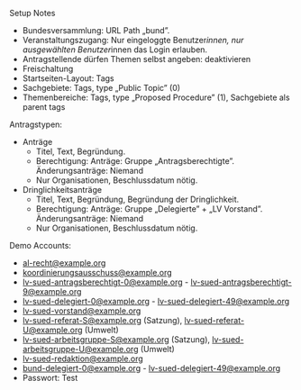 Setup Notes

- Bundesversammlung: URL Path „bund”.
- Veranstaltungszugang: Nur eingeloggte Benutzer*innen, nur ausgewählten Benutzer*innen das Login erlauben.
- Antragstellende dürfen Themen selbst angeben: deaktivieren
- Freischaltung
- Startseiten-Layout: Tags
- Sachgebiete: Tags, type „Public Topic” (0)
- Themenbereiche: Tags, type „Proposed Procedure” (1), Sachgebiete als parent tags

Antragstypen:
- Anträge
  - Titel, Text, Begründung.
  - Berechtigung: Anträge: Gruppe „Antragsberechtigte”. Änderungsanträge: Niemand
  - Nur Organisationen, Beschlussdatum nötig.
- Dringlichkeitsanträge
  - Titel, Text, Begründung, Begründung der Dringlichkeit.
  - Berechtigung: Anträge: Gruppe „Delegierte” + „LV Vorstand”. Änderungsanträge: Niemand
  - Nur Organisationen, Beschlussdatum nötig.


Demo Accounts:
- al-recht@example.org
- koordinierungsausschuss@example.org
- lv-sued-antragsberechtigt-0@example.org - lv-sued-antragsberechtigt-9@example.org
- lv-sued-delegiert-0@example.org - lv-sued-delegiert-49@example.org
- lv-sued-vorstand@example.org
- lv-sued-referat-S@example.org (Satzung), lv-sued-referat-U@example.org (Umwelt)
- lv-sued-arbeitsgruppe-S@example.org (Satzung), lv-sued-arbeitsgruppe-U@example.org (Umwelt)
- lv-sued-redaktion@example.org
- bund-delegiert-0@example.org - lv-sued-delegiert-49@example.org
- Passwort: Test
